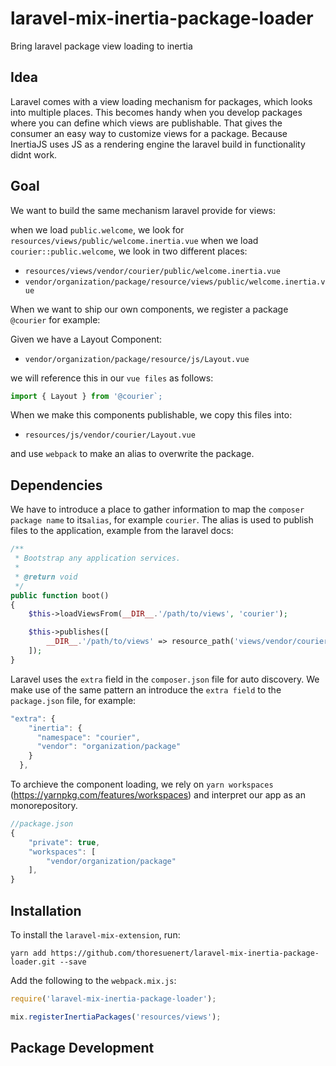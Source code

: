 # laravel-mix-inertia-package-loader
Bring laravel package view loading to inertia


## Idea
Laravel comes with a view loading mechanism for packages, which looks into multiple places.
This becomes handy when you develop packages where you can define which views are publishable.
That gives the consumer an easy way to customize views for a package.
Because InertiaJS uses JS as a rendering engine the laravel build in functionality didnt work.

## Goal
We want to build the same mechanism laravel provide for views:

when we load `public.welcome`, we look for `resources/views/public/welcome.inertia.vue`
when we load `courier::public.welcome`, we look in two different places:

 - `resources/views/vendor/courier/public/welcome.inertia.vue`
 - `vendor/organization/package/resource/views/public/welcome.inertia.vue`
 
When we want to ship our own components, we register a package `@courier` for example:

Given we have a Layout Component:
- `vendor/organization/package/resource/js/Layout.vue`

we will reference this in our `vue files` as follows:
```js
import { Layout } from '@courier`;
```

When we make this components publishable, we copy this files into:
  - `resources/js/vendor/courier/Layout.vue`

and use `webpack` to make an alias to overwrite the package.

## Dependencies
We have to introduce a place to gather information to map the `composer package name` to its`alias`, for example `courier`.
The alias is used to publish files to the application, example from the laravel docs:
```php
/**
 * Bootstrap any application services.
 *
 * @return void
 */
public function boot()
{
    $this->loadViewsFrom(__DIR__.'/path/to/views', 'courier');

    $this->publishes([
        __DIR__.'/path/to/views' => resource_path('views/vendor/courier'),
    ]);
}
```
Laravel uses the `extra` field in the `composer.json` file for auto discovery.
We make use of the same pattern an introduce the `extra field` to the `package.json` file, for example:
```js
"extra": {
    "inertia": {
      "namespace": "courier",
      "vendor": "organization/package"
    }
  },
```

To archieve the component loading, we rely on `yarn workspaces` (https://yarnpkg.com/features/workspaces) and interpret our app as an monorepository.
```js
//package.json
{
    "private": true,
    "workspaces": [
        "vendor/organization/package"
    ],
}
```

## Installation

To install the `laravel-mix-extension`, run:
```
yarn add https://github.com/thoresuenert/laravel-mix-inertia-package-loader.git --save
```

Add the following to the `webpack.mix.js`:

```js
require('laravel-mix-inertia-package-loader');

mix.registerInertiaPackages('resources/views');
```


## Package Development

